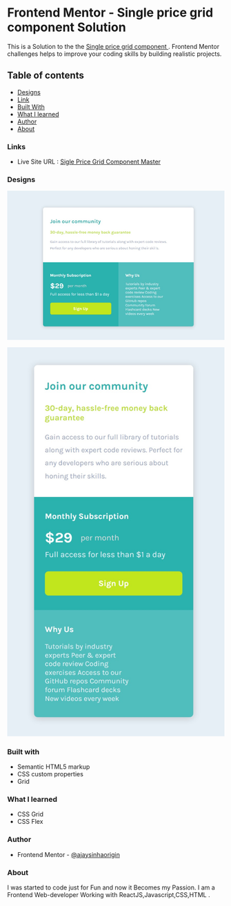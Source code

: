 # Frontend Mentor - Single price grid component Solution

This is a Solution to the the  [ Single price grid component ](https://www.frontendmentor.io/challenges/single-price-grid-component-5ce41129d0ff452fec5abbbc). Frontend Mentor challenges  helps to improve your coding  skills by building realistic projects.

## Table of contents

- [Designs](#designs)
- [Link](#links)
- [Built With](#built-with)
- [What I learned]((#what-i-learned))
- [Author](#author)
- [About](#about)

### Links 

- Live Site URL : [Sigle Price Grid Component Master](https://ajaysinhaorigin.github.io/FrontendMentor--Challange/single-grid-component/)
### Designs 

![Desktop design not found](./Desktop.jpeg)  

![Mobile design not found](./Mobile.jpeg)

### Built with 

- Semantic HTML5 markup  
- CSS custom properties  
- Grid

### What I learned 

- CSS Grid 
- CSS Flex

### Author 

- Frontend Mentor  - [@ajaysinhaorigin](https://www.frontendmentor.io/profile/ajaysinhaorigin)

### About 

I was started to code just for Fun and now it Becomes my Passion. I am a Frontend Web-developer Working with ReactJS,Javascript,CSS,HTML .